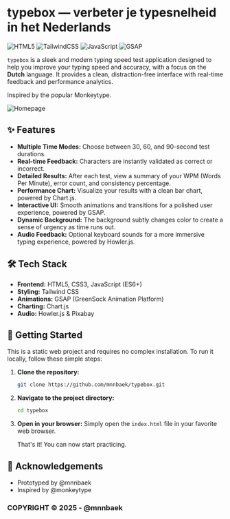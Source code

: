 # typebox ― verbeter je typesnelheid in het Nederlands

![HTML5](https://img.shields.io/badge/html5-%23E34F26.svg?style=for-the-badge&logo=html5&logoColor=white)
![TailwindCSS](https://img.shields.io/badge/tailwindcss-%2338B2AC.svg?style=for-the-badge&logo=tailwind-css&logoColor=white)
![JavaScript](https://img.shields.io/badge/javascript-%23323330.svg?style=for-the-badge&logo=javascript&logoColor=%23F7DF1E)
![GSAP](https://img.shields.io/badge/gsap-88CE02?style=for-the-badge&logo=greensock&logoColor=white)

`typebox` is a sleek and modern typing speed test application designed to help you improve your typing speed and accuracy, with a focus on the **Dutch** language. It provides a clean, distraction-free interface with real-time feedback and performance analytics.

Inspired by the popular Monkeytype.

![Homepage](https://i.postimg.cc/MKSvhYzm/Screenshot-2025-08-15-06-11-28.png)

## ✨ Features

*   **Multiple Time Modes:** Choose between 30, 60, and 90-second test durations.
*   **Real-time Feedback:** Characters are instantly validated as correct or incorrect.
*   **Detailed Results:** After each test, view a summary of your WPM (Words Per Minute), error count, and consistency percentage.
*   **Performance Chart:** Visualize your results with a clean bar chart, powered by Chart.js.
*   **Interactive UI:** Smooth animations and transitions for a polished user experience, powered by GSAP.
*   **Dynamic Background:** The background subtly changes color to create a sense of urgency as time runs out.
*   **Audio Feedback:** Optional keyboard sounds for a more immersive typing experience, powered by Howler.js.

## 🛠️ Tech Stack

*   **Frontend:** HTML5, CSS3, JavaScript (ES6+)
*   **Styling:** Tailwind CSS
*   **Animations:** GSAP (GreenSock Animation Platform)
*   **Charting:** Chart.js
*   **Audio:** Howler.js & Pixabay

## 🚀 Getting Started

This is a static web project and requires no complex installation. To run it locally, follow these simple steps:

1.  **Clone the repository:**
    ```bash
    git clone https://github.com/mnnbaek/typebox.git
    ```

2.  **Navigate to the project directory:**
    ```bash
    cd typebox
    ```

3.  **Open in your browser:**
    Simply open the `index.html` file in your favorite web browser.

    That's it! You can now start practicing.

## 🙏 Acknowledgements

*   Prototyped by @mnnbaek
*   Inspired by @monkeytype

### COPYRIGHT © 2025 - @mnnbaek